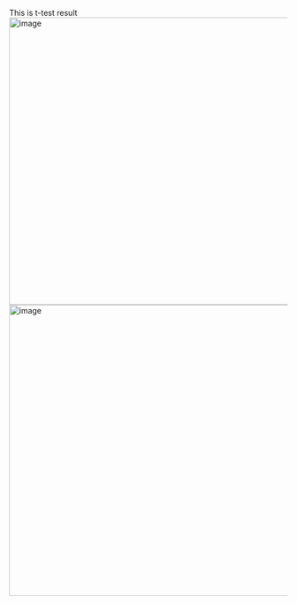 This is t-test result
<img width="1007" height="519" alt="image" src="https://github.com/user-attachments/assets/a010c6f3-6d61-489e-95ab-67f173ba8089" />
<img width="986" height="526" alt="image" src="https://github.com/user-attachments/assets/9a602cf6-c177-4f44-b59c-85e4b8801036" />
